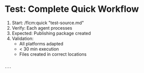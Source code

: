 # Test: Complete Quick Workflow
1. Start: /flcm:quick "test-source.md"
2. Verify: Each agent processes
3. Expected: Publishing package created
4. Validation:
   - All platforms adapted
   - < 30 min execution
   - Files created in correct locations
```

---
